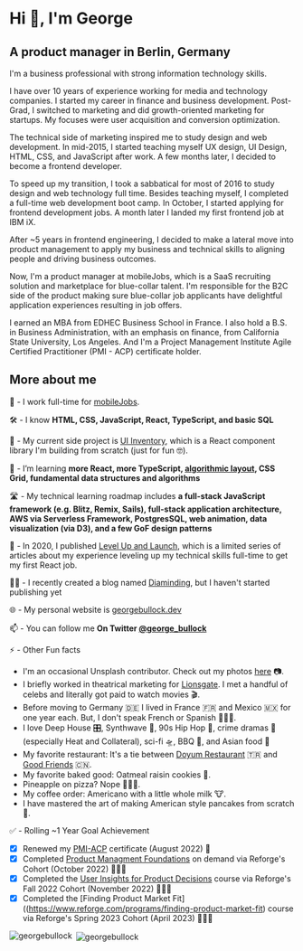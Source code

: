 <h1 align="left">Hi 👋, I'm George</h1>
<h2 align="left">A product manager in Berlin, Germany</h2>

I'm a business professional with strong information technology skills.

I have over 10 years of experience working for media and technology companies. I started my career in finance and business development. Post-Grad, I switched to marketing and did growth-oriented marketing for startups. My focuses were user acquisition and conversion optimization.

The technical side of marketing inspired me to study design and web development. In mid-2015, I started teaching myself UX design, UI Design, HTML, CSS, and JavaScript after work. A few months later, I decided to become a frontend developer.

To speed up my transition, I took a sabbatical for most of 2016 to study design and web technology full time. Besides teaching myself, I completed a full-time web development boot camp. In October, I started applying for frontend development jobs. A month later I landed my first frontend job at IBM iX.

After ~5 years in frontend engineering, I decided to make a lateral move into product management to apply my business and technical skills to aligning people and driving business outcomes.

Now, I'm a product manager at mobileJobs, which is a SaaS recruiting solution and marketplace for blue-collar talent. I'm responsible for the B2C side of the product making sure blue-collar job applicants have delightful application experiences resulting in job offers.

I earned an MBA from EDHEC Business School in France. I also hold a B.S. in Business Administration, with an emphasis on finance, from California State University, Los Angeles. And I'm a Project Management Institute Agile Certified Practitioner (PMI - ACP) certificate holder.

<h2 align="left">More about me</h2>

🤝  - I work full-time for [mobileJobs](https://www.mobilejob.com/).

🛠️ - I know **HTML, CSS, JavaScript, React, TypeScript, and basic SQL**

🔭 - My current side project is [UI Inventory](https://github.com/georgebullock/ui-inventory), which is a React component library I'm building from scratch (just for fun 🤓). 

🌱 - I’m learning **more React, more TypeScript, [algorithmic layout](https://www.youtube.com/watch?v=qOUtkN6M52M&list=PL2sukhHU1gzbJgEodn1haQ2HtfA_rdoge&index=3), CSS Grid, fundamental data structures and algorithms**

🛣️ - My technical learning roadmap includes **a full-stack JavaScript framework (e.g. Blitz, Remix, Sails), full-stack application architecture, AWS via Serverless Framework, PostgresSQL, web animation, data visualization (via D3), and a few GoF design patterns**

📝 - In 2020, I published [Level Up and Launch](https://medium.com/level-up-and-launch), which is a limited series of articles about my experience leveling up my technical skills full-time to get my first React job.

✍🏾 - I recently created a blog named [Diaminding](https://www.diaminding.com/about/), but I haven't started publishing yet

🌐 - My personal website is [georgebullock.dev](https://www.georgebullock.dev/)

📫 - You can follow me **On Twitter [@george_bullock](https://twitter.com/george_bullock)**

⚡ - Other Fun facts 
 - I'm an occasional Unsplash contributor. Check out my photos [here](https://unsplash.com/@george_bullock) 📷.
 - I briefly worked in theatrical marketing for [Lionsgate](https://www.lionsgate.com/). I met a handful of celebs and literally got paid to watch movies 🎬.
 - Before moving to Germany 🇩🇪  I lived in France 🇫🇷  and Mexico 🇲🇽  for one year each. But, I don't speak French or Spanish 🤷🏾‍♂️.
 - I love Deep House 🎛️, Synthwave 🦄, 90s Hip Hop 🎤, crime dramas 🔫 (especially Heat and Collateral), sci-fi 🛸, BBQ 🍖, and Asian food 🥡 
 - My favorite restaurant: It's a tie between [Doyum Restaurant](http://www.doyum-restaurant.de/) 🇹🇷 and [Good Friends](https://www.goodfriends-berlin.de/) 🇨🇳.
 - My favorite baked good: Oatmeal raisin cookies 🍪.
 - Pineapple on pizza? Nope 🙅🏾‍♂️.
 - My coffee order: Americano with a little whole milk 🐮.
 - I have mastered the art of making American style pancakes from scratch 🥞.
 
 ✅ - Rolling ~1 Year Goal Achievement  
 - [x] Renewed my [PMI-ACP](https://www.credly.com/badges/8935049a-ee21-4605-ac60-3a40f6656a12/linked_in_profile) certificate (August 2022) 📜
 - [x] Completed [Product Managment Foundations](https://www.reforge.com/programs/product-management-foundations) on demand via Reforge's Cohort (October 2022) 👨🏾‍🎓
 - [x] Completed the [User Insights for Product Decisions](https://www.reforge.com/user-insights-product-decisions) course via Reforge's Fall 2022 Cohort (November 2022) 👨🏾‍🎓
 - [x] Completed the [Finding Product Market Fit]((https://www.reforge.com/programs/finding-product-market-fit) course via Reforge's Spring 2023 Cohort (April 2023) 👨🏾‍🎓

<p><img align="left" src="https://github-readme-stats.vercel.app/api/top-langs/?username=georgebullock&layout=compact" alt="georgebullock" /></p>

<p>&nbsp;<img align="center" src="https://github-readme-stats.vercel.app/api?username=georgebullock&show_icons=true" alt="georgebullock" /></p>
